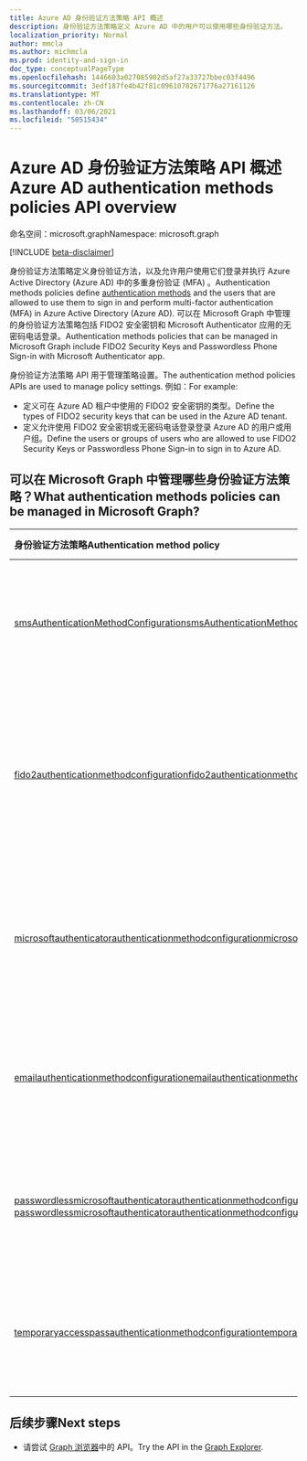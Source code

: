 ```yaml
---
title: Azure AD 身份验证方法策略 API 概述
description: 身份验证方法策略定义 Azure AD 中的用户可以使用哪些身份验证方法。
localization_priority: Normal
author: mmcla
ms.author: michmcla
ms.prod: identity-and-sign-in
doc_type: conceptualPageType
ms.openlocfilehash: 1446603a027085902d5af27a33727bbec03f4496
ms.sourcegitcommit: 3edf187fe4b42f81c09610782671776a27161126
ms.translationtype: MT
ms.contentlocale: zh-CN
ms.lasthandoff: 03/06/2021
ms.locfileid: "50515434"
---
```

# <a name="azure-ad-authentication-methods-policies-api-overview"></a><span data-ttu-id="a27f1-103">Azure AD 身份验证方法策略 API 概述</span><span class="sxs-lookup"><span data-stu-id="a27f1-103">Azure AD authentication methods policies API overview</span></span>

<span data-ttu-id="a27f1-104">命名空间：microsoft.graph</span><span class="sxs-lookup"><span data-stu-id="a27f1-104">Namespace: microsoft.graph</span></span>

[!INCLUDE [beta-disclaimer](../../includes/beta-disclaimer.md)]

<span data-ttu-id="a27f1-105">身份验证方法策略定义[](/azure/active-directory/authentication/concept-authentication-methods)身份验证方法，以及允许用户使用它们登录并执行 Azure Active Directory (Azure AD) 中的多重身份验证 (MFA) 。</span><span class="sxs-lookup"><span data-stu-id="a27f1-105">Authentication methods policies define [authentication methods](/azure/active-directory/authentication/concept-authentication-methods) and the users that are allowed to use them to sign in and perform multi-factor authentication (MFA) in Azure Active Directory (Azure AD).</span></span> <span data-ttu-id="a27f1-106">可以在 Microsoft Graph 中管理的身份验证方法策略包括 FIDO2 安全密钥和 Microsoft Authenticator 应用的无密码电话登录。</span><span class="sxs-lookup"><span data-stu-id="a27f1-106">Authentication methods policies that can be managed in Microsoft Graph include FIDO2 Security Keys and Passwordless Phone Sign-in with Microsoft Authenticator app.</span></span>

<span data-ttu-id="a27f1-107">身份验证方法策略 API 用于管理策略设置。</span><span class="sxs-lookup"><span data-stu-id="a27f1-107">The authentication method policies APIs are used to manage policy settings.</span></span> <span data-ttu-id="a27f1-108">例如：</span><span class="sxs-lookup"><span data-stu-id="a27f1-108">For example:</span></span>

* <span data-ttu-id="a27f1-109">定义可在 Azure AD 租户中使用的 FIDO2 安全密钥的类型。</span><span class="sxs-lookup"><span data-stu-id="a27f1-109">Define the types of FIDO2 security keys that can be used in the Azure AD tenant.</span></span>
* <span data-ttu-id="a27f1-110">定义允许使用 FIDO2 安全密钥或无密码电话登录登录 Azure AD 的用户或用户组。</span><span class="sxs-lookup"><span data-stu-id="a27f1-110">Define the users or groups of users who are allowed to use FIDO2 Security Keys or Passwordless Phone Sign-in to sign in to Azure AD.</span></span>

## <a name="what-authentication-methods-policies-can-be-managed-in-microsoft-graph"></a><span data-ttu-id="a27f1-111">可以在 Microsoft Graph 中管理哪些身份验证方法策略？</span><span class="sxs-lookup"><span data-stu-id="a27f1-111">What authentication methods policies can be managed in Microsoft Graph?</span></span>

|<span data-ttu-id="a27f1-112">身份验证方法策略</span><span class="sxs-lookup"><span data-stu-id="a27f1-112">Authentication method policy</span></span>       | <span data-ttu-id="a27f1-113">说明</span><span class="sxs-lookup"><span data-stu-id="a27f1-113">Description</span></span> |
|:---------------------------|:------------|
|[<span data-ttu-id="a27f1-114">smsAuthenticationMethodConfiguration</span><span class="sxs-lookup"><span data-stu-id="a27f1-114">smsAuthenticationMethodConfiguration</span></span>](smsAuthenticationMethodConfiguration.md)| <span data-ttu-id="a27f1-115">定义可以在 Azure AD 租户上使用短信的用户。</span><span class="sxs-lookup"><span data-stu-id="a27f1-115">Define users who can use Text Message on the Azure AD tenant.</span></span>|
|[<span data-ttu-id="a27f1-116">fido2authenticationmethodconfiguration</span><span class="sxs-lookup"><span data-stu-id="a27f1-116">fido2authenticationmethodconfiguration</span></span>](fido2authenticationmethodconfiguration.md)| <span data-ttu-id="a27f1-117">定义 FIDO2 安全密钥限制以及可以使用它们登录 Azure AD 的用户。</span><span class="sxs-lookup"><span data-stu-id="a27f1-117">Define FIDO2 security key restrictions and users who can use them to sign in to Azure AD.</span></span>|
|[<span data-ttu-id="a27f1-118">microsoftauthenticatorauthenticationmethodconfiguration</span><span class="sxs-lookup"><span data-stu-id="a27f1-118">microsoftauthenticatorauthenticationmethodconfiguration</span></span>](microsoftauthenticatorauthenticationmethodconfiguration.md)|<span data-ttu-id="a27f1-119">定义可在 Azure AD 租户上使用 Microsoft Authenticator 的用户。</span><span class="sxs-lookup"><span data-stu-id="a27f1-119">Define users who can use Microsoft Authenticator on the Azure AD tenant.</span></span>|
|[<span data-ttu-id="a27f1-120">emailauthenticationmethodconfiguration</span><span class="sxs-lookup"><span data-stu-id="a27f1-120">emailauthenticationmethodconfiguration</span></span>](emailauthenticationmethodconfiguration.md)|<span data-ttu-id="a27f1-121">定义可在 Azure AD 租户上使用电子邮件 OTP 的用户。</span><span class="sxs-lookup"><span data-stu-id="a27f1-121">Define users who can use email OTP on the Azure AD tenant.</span></span>|
|<span data-ttu-id="a27f1-122">[passwordlessmicrosoftauthenticatorauthenticationmethodconfiguration](passwordlessmicrosoftauthenticatorauthenticationmethodconfiguration.md) (弃) </span><span class="sxs-lookup"><span data-stu-id="a27f1-122">[passwordlessmicrosoftauthenticatorauthenticationmethodconfiguration](passwordlessmicrosoftauthenticatorauthenticationmethodconfiguration.md) (deprecated)</span></span>|<span data-ttu-id="a27f1-123">定义可以使用无密码电话登录登录 Azure AD 的用户。</span><span class="sxs-lookup"><span data-stu-id="a27f1-123">Define users who can use Passwordless Phone Sign-in to sign in to Azure AD.</span></span>|
|[<span data-ttu-id="a27f1-124">temporaryaccesspassauthenticationmethodconfiguration</span><span class="sxs-lookup"><span data-stu-id="a27f1-124">temporaryaccesspassauthenticationmethodconfiguration</span></span>](temporaryaccesspassauthenticationmethodconfiguration.md)|<span data-ttu-id="a27f1-125">定义可以使用临时访问通道登录 Azure AD 的用户。</span><span class="sxs-lookup"><span data-stu-id="a27f1-125">Define users who can use Temporary Access Pass to sign in to Azure AD.</span></span>|

## <a name="next-steps"></a><span data-ttu-id="a27f1-126">后续步骤</span><span class="sxs-lookup"><span data-stu-id="a27f1-126">Next steps</span></span>

* <span data-ttu-id="a27f1-127">请尝试 [Graph 浏览器](https://developer.microsoft.com/graph/graph-explorer)中的 API。</span><span class="sxs-lookup"><span data-stu-id="a27f1-127">Try the API in the [Graph Explorer](https://developer.microsoft.com/graph/graph-explorer).</span></span>
